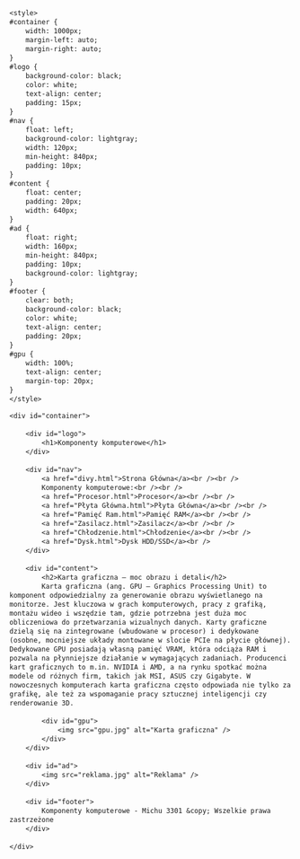 <!DOCTYPE HTML>
<html lang="pl">
<head>
	<meta charset="utf-8" />
	<title>Komponenty komputerowe</title>
	<meta name="description" content="Serwis prezentuje komponenty komputerowe. Sprawdź, czy znasz je wszystkie" />
	<meta name="keywords" content="komputery, procesory, karty graficzne, GPU, CPU, płyta główna, ziemniak" />
	<meta http-equiv="X-UA-Compatible" content="IE=edge,chrome=1" />
	
	<style>
	#container {
		width: 1000px;
		margin-left: auto;
		margin-right: auto;
	}
	#logo {
		background-color: black;
		color: white;
		text-align: center;
		padding: 15px;
	}
	#nav {
		float: left;
		background-color: lightgray;
		width: 120px;
		min-height: 840px;
		padding: 10px;
	}
	#content {
		float: center;
		padding: 20px;
		width: 640px;
	}
	#ad {
		float: right;
		width: 160px;
		min-height: 840px;
		padding: 10px;
		background-color: lightgray;
	}
	#footer {
		clear: both;
		background-color: black;
		color: white;
		text-align: center;
		padding: 20px;
	}
	#gpu {
		width: 100%;
		text-align: center;
		margin-top: 20px;
	}
	</style>

</head>

<body>

	<div id="container">
	
		<div id="logo">
			<h1>Komponenty komputerowe</h1>
		</div>
	
		<div id="nav">
		    <a href="divy.html">Strona Główna</a><br /><br />
			Komponenty komputerowe:<br /><br />
			<a href="Procesor.html">Procesor</a><br /><br />
			<a href="Płyta Główna.html">Płyta Główna</a><br /><br />
		    <a href="Pamięć Ram.html">Pamięć RAM</a><br /><br />
			<a href="Zasilacz.html">Zasilacz</a><br /><br />
			<a href="Chłodzenie.html">Chłodzenie</a><br /><br />
			<a href="Dysk.html">Dysk HDD/SSD</a><br />
		</div>
		
		<div id="content">
			<h2>Karta graficzna – moc obrazu i detali</h2>
			Karta graficzna (ang. GPU – Graphics Processing Unit) to komponent odpowiedzialny za generowanie obrazu wyświetlanego na monitorze. Jest kluczowa w grach komputerowych, pracy z grafiką, montażu wideo i wszędzie tam, gdzie potrzebna jest duża moc obliczeniowa do przetwarzania wizualnych danych. Karty graficzne dzielą się na zintegrowane (wbudowane w procesor) i dedykowane (osobne, mocniejsze układy montowane w slocie PCIe na płycie głównej). Dedykowane GPU posiadają własną pamięć VRAM, która odciąża RAM i pozwala na płynniejsze działanie w wymagających zadaniach. Producenci kart graficznych to m.in. NVIDIA i AMD, a na rynku spotkać można modele od różnych firm, takich jak MSI, ASUS czy Gigabyte. W nowoczesnych komputerach karta graficzna często odpowiada nie tylko za grafikę, ale też za wspomaganie pracy sztucznej inteligencji czy renderowanie 3D.
			
			<div id="gpu">
				<img src="gpu.jpg" alt="Karta graficzna" />
			</div>
		</div>
		
		<div id="ad">
			<img src="reklama.jpg" alt="Reklama" />
		</div>
		
		<div id="footer">
			Komponenty komputerowe - Michu 3301 &copy; Wszelkie prawa zastrzeżone
		</div>
	
	</div>

</body>
</html>
